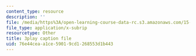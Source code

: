 ```yaml
---
content_type: resource
description: ''
file: /media/https%3A/open-learning-course-data-rc.s3.amazonaws.com/15-071-the-analytics-edge-spring-2017/76e44ceaa1ce59019cd1268553d1b443_E_KUHMuoPLE.vtt
file_type: application/x-subrip
resourcetype: Other
title: 3play caption file
uid: 76e44cea-a1ce-5901-9cd1-268553d1b443
---
```

